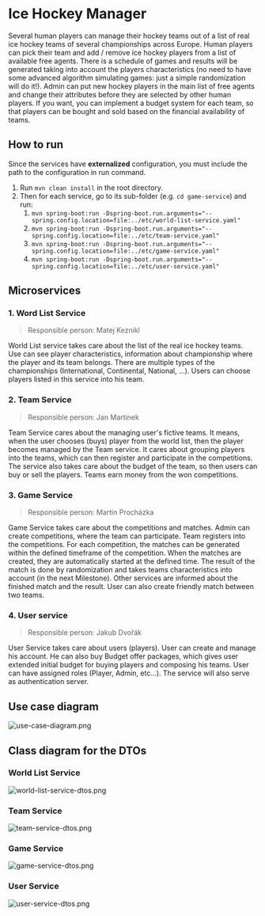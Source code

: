 # Ice Hockey Manager

Several human players can manage their hockey teams out of a list of real ice hockey teams of several
championships across Europe. Human players can pick their team and add / remove ice hockey players from a list of
available free agents. There is a schedule of games and results will be generated taking into account the players
characteristics (no need to have some advanced algorithm simulating games: just a simple randomization will do it!).
Admin can put new hockey players in the main list of free agents and change their attributes before they are selected by
other human players. If you want, you can implement a budget system for each team, so that players can be bought and
sold based on the financial availability of teams.

## How to run

Since the services have **externalized** configuration, you must include the path to the configuration in run command.

1. Run `mvn clean install` in the root directory.
2. Then for each service, go to its sub-folder (e.g. `cd game-service`) and run:
   1. `mvn spring-boot:run -Dspring-boot.run.arguments="--spring.config.location=file:../etc/world-list-service.yaml"`
   2. `mvn spring-boot:run -Dspring-boot.run.arguments="--spring.config.location=file:../etc/team-service.yaml"`
   3. `mvn spring-boot:run -Dspring-boot.run.arguments="--spring.config.location=file:../etc/game-service.yaml"`
   4. `mvn spring-boot:run -Dspring-boot.run.arguments="--spring.config.location=file:../etc/user-service.yaml"`

## Microservices

### 1. Word List Service

> Responsible person: Matej Keznikl

World List service takes care about the list of the real ice hockey teams. Use can see player characteristics,
information about championship where the player and its team belongs. There are multiple types of the
championships (International, Continental, National, ...). Users can choose players listed in this service into his
team.

### 2. Team Service

> Responsible person: Jan Martinek

Team Service cares about the managing user's fictive teams. It means, when the user chooses (buys) player from the
world list, then the player becomes managed by the Team service. It cares about grouping players into the teams, which
can then register and participate in the competitions. The service also takes care about the budget of the team,
so then users can buy or sell the players. Teams earn money from the won competitions.

### 3. Game Service

> Responsible person: Martin Procházka

Game Service takes care about the competitions and matches. Admin can create competitions, where the team can
participate.
Team registers into the competitions. For each competition, the matches can be generated within the defined timeframe of
the competition. When the matches are created, they are automatically started at the defined time. The result of the
match
is done by randomization and takes teams characteristics into account (in the next Milestone). Other services are
informed
about the finished match and the result. User can also create friendly match between two teams.

### 4. User service

> Responsible person: Jakub Dvořák

User Service takes care about users (players). User can create and manage his account. He can also buy Budget offer
packages, which gives user extended initial budget for buying players and composing his teams. User can have assigned
roles (Player, Admin, etc...). The service will also serve as authentication server.

## Use case diagram

![use-case-diagram.png](docs/diagrams/use-case/use-case.png)

## Class diagram for the DTOs

### World List Service

![world-list-service-dtos.png](docs/diagrams/class/world-list-service-dtos.png)

### Team Service

![team-service-dtos.png](docs/diagrams/class/team-service-dtos.png)

### Game Service

![game-service-dtos.png](docs/diagrams/class/game-service-dtos.png)

### User Service

![user-service-dtos.png](docs/diagrams/class/user-service-dtos.png)